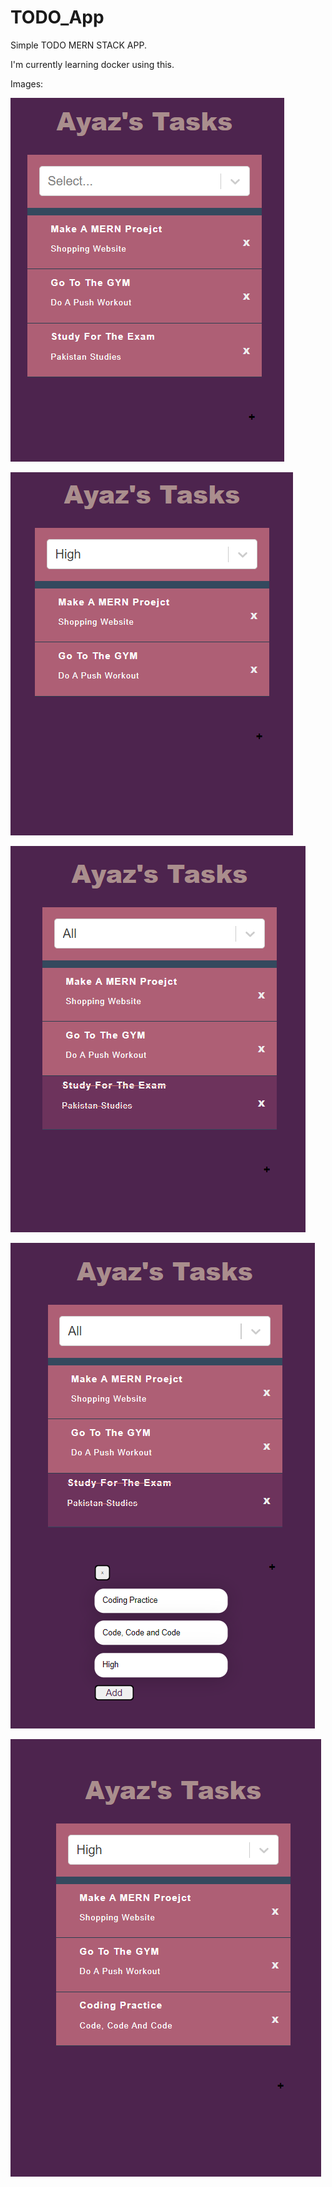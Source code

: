 ﻿# TODO_App

Simple TODO MERN STACK APP.

I'm currently learning docker using this.


Images:

![Screenshot](Pictures/1.png)

![Screenshot](Pictures/2.png)

![Screenshot](Pictures/3.png)

![Screenshot](Pictures/4.png)

![Screenshot](Pictures/5.png)



